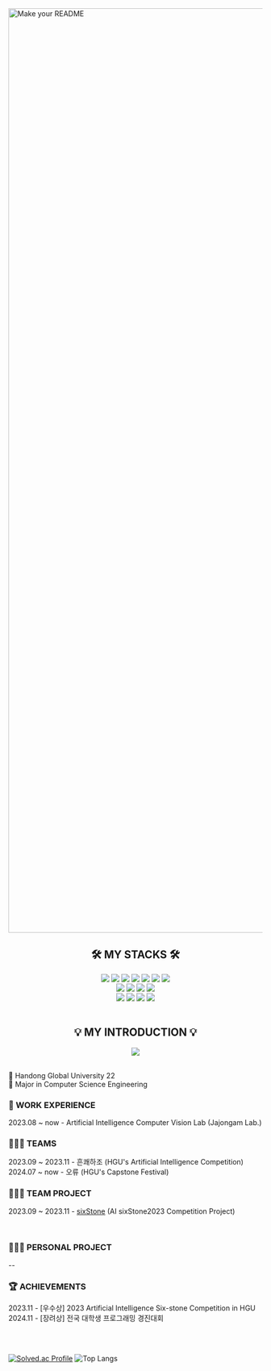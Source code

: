 <img width="1834" alt="Make your README" src="https://github.com/user-attachments/assets/b224bd52-15be-40c7-8398-2d07fa6de132">

<div align=center>
<h2>🛠 MY STACKS 🛠</h2>
</div>

<div align=center> 
  <img src="https://img.shields.io/badge/Python-3776AB?style=for-the-badge&logo=Python&logoColor=white">
  <img src="https://img.shields.io/badge/c-A8B9CC?style=for-the-badge&logo=c&logoColor=white">
  <img src="https://img.shields.io/badge/c++-00599C?style=for-the-badge&logo=c%2B%2B&logoColor=white">
    <img src="https://img.shields.io/badge/mysql-4479A1?style=for-the-badge&logo=mysql&logoColor=white"> 
  <img src="https://img.shields.io/badge/java-007396?style=for-the-badge&logo=java&logoColor=white"> 
 <img src="https://img.shields.io/badge/github-181717?style=for-the-badge&logo=github&logoColor=white">
  <img src="https://img.shields.io/badge/git-F05032?style=for-the-badge&logo=git&logoColor=white">
  <br>
  <img src="https://img.shields.io/badge/linux-FCC624?style=for-the-badge&logo=linux&logoColor=white">
<img src="https://img.shields.io/badge/figma-F24E1E?style=for-the-badge&logo=figma&logoColor=white">
<img src="https://img.shields.io/badge/visual studio-5C2D91?style=for-the-badge&logo=visualstudio&logoColor=white">
  <img src="https://img.shields.io/badge/intellij idea-000000?style=for-the-badge&logo=intellijidea&logoColor=white">
  <br>
  <img src="https://img.shields.io/badge/eclipse ide-2C2255?style=for-the-badge&logo=eclipseide&logoColor=white">
   <img src="https://img.shields.io/badge/filezilla-BF0000?style=for-the-badge&logo=filezilla&logoColor=white">
   <img src="https://img.shields.io/badge/docker-2496ED?style=for-the-badge&logo=docker&logoColor=white">
   <img src="https://img.shields.io/badge/gradle-02303A?style=for-the-badge&logo=gradle&logoColor=white">


</div>

<br/> 

<div align=center>
<h2>💡 MY INTRODUCTION 💡</h2>
  <a href="[https://volcano-woodpecker-2f9.notion.site/2023-593897245c6d4ec7a719ba18a3343279?pvs=4](https://www.notion.so/3-ea84105025d5411398358170a11a9c08)" target="_blank"><img src="https://img.shields.io/badge/notion-41454A?style=for-the-badge&logo=notion&logoColor=white"></a>

</div>

<br/>

🏫 Handong Global University 22 <br/> 
📝 Major in Computer Science Engineering <br/>

### 💼 WORK EXPERIENCE<br/> 
2023.08 ~ now - Artificial Intelligence Computer Vision Lab (Jajongam Lab.)<br/>


### 🧑‍🤝‍🧑 TEAMS<br/> 
2023.09 ~ 2023.11 - 흔쾌하조 (HGU's Artificial Intelligence Competition)<br/>
2024.07 ~ now - 오류 (HGU's Capstone Festival)

### 👩🏻‍💻 TEAM PROJECT<br/> 
2023.09 ~ 2023.11 - [sixStone](https://github.com/sixStone2023/SW_sixStone) (AI sixStone2023 Competition Project)<br/>

<br/>

### 👩🏻‍💻 PERSONAL PROJECT<br/>
--

### 🏆 ACHIEVEMENTS<br/>
2023.11 - [우수상] 2023 Artificial Intelligence Six-stone Competition in HGU 
2024.11 - [장려상] 전국 대학생 프로그래밍 경진대회

<br/> 
<br/> 

[![Solved.ac Profile](http://mazassumnida.wtf/api/v2/generate_badge?boj=dpdms9322)](https://solved.ac/dpdms9322) ![Top Langs](https://github-readme-stats.vercel.app/api/top-langs/?username=yeeun66&layout=compact)

<br/> 
